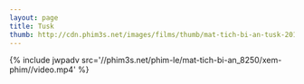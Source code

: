 ```yaml
---
layout: page
title: Tusk
thumb: http://cdn.phim3s.net/images/films/thumb/mat-tich-bi-an-tusk-2014.jpg
---
```

{% include jwpadv src='//phim3s.net/phim-le/mat-tich-bi-an_8250/xem-phim//video.mp4' %}